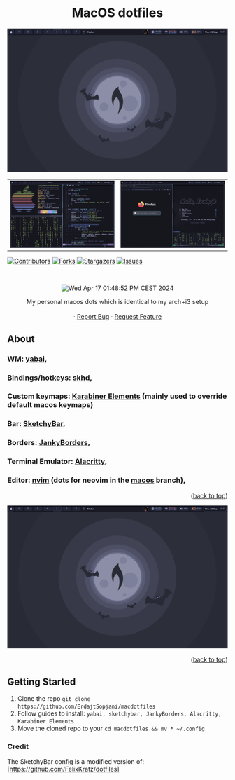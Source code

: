 <h1 align="center">MacOS dotfiles</h3>

<img src="https://github.com/ErdajtSopjani/macdotfiles/blob/main/images/showcase/showcase3.png" alt="Screenshot 1" width="900"/>

<table>
  <tr>
    <td>
      <img src="https://github.com/ErdajtSopjani/macdotfiles/blob/main/images/showcase/showcase1.png" alt="Screenshot 1" width="900"/>
    </td>
    <td>
      <img src="https://github.com/ErdajtSopjani/macdotfiles/blob/main/images/showcase/showcase2.png" alt="Screenshot 2" width="900"/>
    </td>
  </tr>
</table>

<a name="readme-top"></a>


[![Contributors][contributors-shield]][contributors-url]
[![Forks][forks-shield]][forks-url]
[![Stargazers][stars-shield]][stars-url]
[![Issues][issues-shield]][issues-url]


<!-- PROJECT LOGO -->
<br />
<div align="center">
  
![Wed Apr 17 01:48:52 PM CEST 2024](https://github.com/ErdajtSopjani/macdotfiles/assets/120386306/159dbad1-026a-4241-9886-b5de52311a73)

  <p align="center">
    My personal macos dots which is identical to my arch+i3 setup
    <br />
    <br />
    ·
    <a href="https://github.com/ErdajtSopjani/macdotfiles/issues">Report Bug</a>
    ·
    <a href="https://github.com/ErdajtSopjani/macdotfiles/issues">Request Feature</a>
  </p>
</div>


<!-- ABOUT THE PROJECT -->
## About

### WM: [yabai](https://github.com/koekeishiya/yabai),
### Bindings/hotkeys: [skhd](https://github.com/koekeishiya/skhd),

### Custom keymaps: [Karabiner Elements](https://github.com/pqrs-org/Karabiner-Elements) (mainly used to override default macos keymaps)

### Bar: [SketchyBar](https://github.com/FelixKratz/SketchyBar),

### Borders: [JankyBorders](https://github.com/FelixKratz/JankyBorders),

### Terminal Emulator: [Alacritty](https://github.com/alacritty/alacritty),

### Editor: [nvim](https://github.com/neovim/neovim) (dots for neovim in the [macos](https://github.com/ErdajtSopjani/nvim) branch), 

<p align="right">(<a href="#readme-top">back to top</a>)</p>

<img src="https://github.com/ErdajtSopjani/macdotfiles/blob/main/images/showcase/showcase3.png" alt="Screenshot 1" width="900"/>

<p align="right">(<a href="#readme-top">back to top</a>)</p>



<!-- GETTING STARTED -->
## Getting Started

1. Clone the repo ```git clone https://github.com/ErdajtSopjani/macdotfiles```
2. Follow guides to install: ```yabai, sketchybar, JankyBorders, Alacritty, Karabiner Elements```
3. Move the cloned repo to your ```cd macdotfiles && mv * ~/.config```


### Credit

The SketchyBar config is a modified version of: [https://github.com/FelixKratz/dotfiles]


<!-- MARKDOWN LINKS & IMAGES -->
<!-- https://www.markdownguide.org/basic-syntax/#reference-style-links -->
[contributors-shield]: https://img.shields.io/github/contributors/ErdajtSopjani/macdotfiles?style=for-the-badge
[contributors-url]: https://github.com/ErdajtSopjani/macdotfiles/graphs/contributors
[forks-shield]: https://img.shields.io/github/forks/ErdajtSopjani/macdotfiles?style=for-the-badge
[forks-url]: https://github.com/ErdajtSopjani/macdotfiles/network/members
[stars-shield]: https://img.shields.io/github/stars/ErdajtSopjani/macdotfiles?style=for-the-badge
[stars-url]: https://github.com/ErdajtSopjani/macdotfiles/stargazers
[issues-shield]: https://img.shields.io/github/issues/ErdajtSopjani/macdotfiles?style=for-the-badge
[issues-url]: https://github.com/ErdajtSopjani/macdotfiles/issues
[Bootstrap.com]: https://img.shields.io/github/languages/top/ErdajtSopjani/macdotfiles?color=purple&style=for-the-badge
[Bootstrap-url]: https://dotnet.microsoft.com/en-us/download
